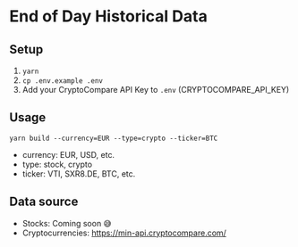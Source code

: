 # End of Day Historical Data
## Setup
1. `yarn`
2. `cp .env.example .env`
3. Add your CryptoCompare API Key to `.env` (CRYPTOCOMPARE_API_KEY)

## Usage

`yarn build --currency=EUR --type=crypto --ticker=BTC`

- currency: EUR, USD, etc.
- type: stock, crypto 
- ticker: VTI, SXR8.DE, BTC, etc.

## Data source
- Stocks: Coming soon 😅
- Cryptocurrencies: https://min-api.cryptocompare.com/